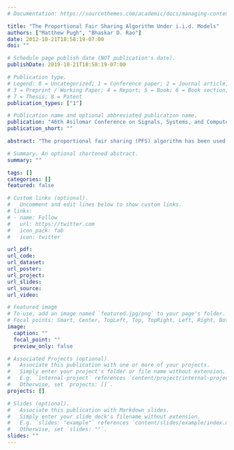 ```yaml
---
# Documentation: https://sourcethemes.com/academic/docs/managing-content/

title: "The Proportional Fair Sharing Algorithm Under i.i.d. Models"
authors: ["Matthew Pugh", "Bhaskar D. Rao"]
date: 2012-10-21T18:58:19-07:00
doi: ""

# Schedule page publish date (NOT publication's date).
publishDate: 2019-10-21T18:58:19-07:00

# Publication type.
# Legend: 0 = Uncategorized; 1 = Conference paper; 2 = Journal article;
# 3 = Preprint / Working Paper; 4 = Report; 5 = Book; 6 = Book section;
# 7 = Thesis; 8 = Patent
publication_types: ["1"]

# Publication name and optional abbreviated publication name.
publication: "46th Asilomar Conference on Signals, Systems, and Computers"
publication_short: ""

abstract: "The proportional fair sharing (PFS) algorithm has been used in multi-user systems as an attempt to balance fairness and performance of the system throughput. Motivated by the cellular downlink scheduling problem, it is shown that when the rates of each user are i.i.d., the performance of the PFS scheduling algorithms is asymptotically equivalent to a purely greedy scheduling algorithm. The mean asymptotic throughput of the PFS algorithm is characterized and the rate of convergence to this limit is derived under i.i.d. models. Additionally the asymptotic covariance matrix about the convergence point is stated."

# Summary. An optional shortened abstract.
summary: ""

tags: []
categories: []
featured: false

# Custom links (optional).
#   Uncomment and edit lines below to show custom links.
# links:
# - name: Follow
#   url: https://twitter.com
#   icon_pack: fab
#   icon: twitter

url_pdf:
url_code:
url_dataset:
url_poster:
url_project:
url_slides:
url_source:
url_video:

# Featured image
# To use, add an image named `featured.jpg/png` to your page's folder. 
# Focal points: Smart, Center, TopLeft, Top, TopRight, Left, Right, BottomLeft, Bottom, BottomRight.
image:
  caption: ""
  focal_point: ""
  preview_only: false

# Associated Projects (optional).
#   Associate this publication with one or more of your projects.
#   Simply enter your project's folder or file name without extension.
#   E.g. `internal-project` references `content/project/internal-project/index.md`.
#   Otherwise, set `projects: []`.
projects: []

# Slides (optional).
#   Associate this publication with Markdown slides.
#   Simply enter your slide deck's filename without extension.
#   E.g. `slides: "example"` references `content/slides/example/index.md`.
#   Otherwise, set `slides: ""`.
slides: ""
---
```

